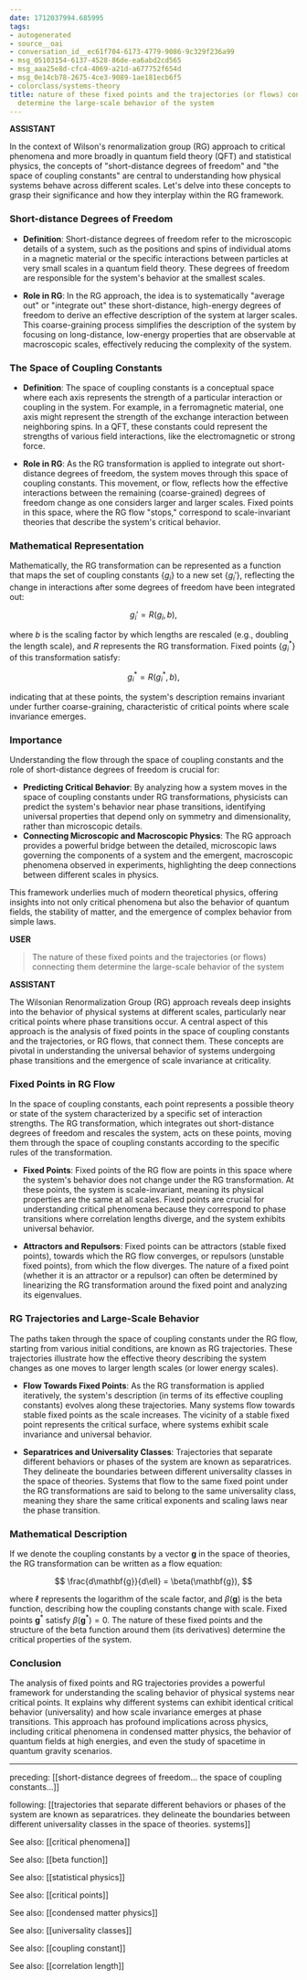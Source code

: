 ```yaml
---
date: 1712037994.685995
tags:
- autogenerated
- source__oai
- conversation_id__ec61f704-6173-4779-9086-9c329f236a99
- msg_05103154-6137-4528-86de-ea6abd2cd565
- msg_aaa25e8d-cfc4-4069-a21d-a677752f654d
- msg_0e14cb78-2675-4ce3-9089-1ae181ecb6f5
- colorclass/systems-theory
title: nature of these fixed points and the trajectories (or flows) connecting them
  determine the large-scale behavior of the system
---
```


**ASSISTANT**

In the context of Wilson's renormalization group (RG) approach to critical phenomena and more broadly in quantum field theory (QFT) and statistical physics, the concepts of "short-distance degrees of freedom" and "the space of coupling constants" are central to understanding how physical systems behave across different scales. Let's delve into these concepts to grasp their significance and how they interplay within the RG framework.

### Short-distance Degrees of Freedom

- **Definition**: Short-distance degrees of freedom refer to the microscopic details of a system, such as the positions and spins of individual atoms in a magnetic material or the specific interactions between particles at very small scales in a quantum field theory. These degrees of freedom are responsible for the system's behavior at the smallest scales.

- **Role in RG**: In the RG approach, the idea is to systematically "average out" or "integrate out" these short-distance, high-energy degrees of freedom to derive an effective description of the system at larger scales. This coarse-graining process simplifies the description of the system by focusing on long-distance, low-energy properties that are observable at macroscopic scales, effectively reducing the complexity of the system.

### The Space of Coupling Constants

- **Definition**: The space of coupling constants is a conceptual space where each axis represents the strength of a particular interaction or coupling in the system. For example, in a ferromagnetic material, one axis might represent the strength of the exchange interaction between neighboring spins. In a QFT, these constants could represent the strengths of various field interactions, like the electromagnetic or strong force.

- **Role in RG**: As the RG transformation is applied to integrate out short-distance degrees of freedom, the system moves through this space of coupling constants. This movement, or flow, reflects how the effective interactions between the remaining (coarse-grained) degrees of freedom change as one considers larger and larger scales. Fixed points in this space, where the RG flow "stops," correspond to scale-invariant theories that describe the system's critical behavior.

### Mathematical Representation

Mathematically, the RG transformation can be represented as a function that maps the set of coupling constants $\{g_i\}$ to a new set $\{g_i'\}$, reflecting the change in interactions after some degrees of freedom have been integrated out:

$$
g_i' = R(g_i, b),
$$

where $b$ is the scaling factor by which lengths are rescaled (e.g., doubling the length scale), and $R$ represents the RG transformation. Fixed points $\{g_i^*\}$ of this transformation satisfy:

$$
g_i^* = R(g_i^*, b),
$$

indicating that at these points, the system's description remains invariant under further coarse-graining, characteristic of critical points where scale invariance emerges.

### Importance

Understanding the flow through the space of coupling constants and the role of short-distance degrees of freedom is crucial for:

- **Predicting Critical Behavior**: By analyzing how a system moves in the space of coupling constants under RG transformations, physicists can predict the system's behavior near phase transitions, identifying universal properties that depend only on symmetry and dimensionality, rather than microscopic details.
- **Connecting Microscopic and Macroscopic Physics**: The RG approach provides a powerful bridge between the detailed, microscopic laws governing the components of a system and the emergent, macroscopic phenomena observed in experiments, highlighting the deep connections between different scales in physics.

This framework underlies much of modern theoretical physics, offering insights into not only critical phenomena but also the behavior of quantum fields, the stability of matter, and the emergence of complex behavior from simple laws.


**USER**

>The nature of these fixed points and the trajectories (or flows) connecting them determine the large-scale behavior of the system


**ASSISTANT**

The Wilsonian Renormalization Group (RG) approach reveals deep insights into the behavior of physical systems at different scales, particularly near critical points where phase transitions occur. A central aspect of this approach is the analysis of fixed points in the space of coupling constants and the trajectories, or RG flows, that connect them. These concepts are pivotal in understanding the universal behavior of systems undergoing phase transitions and the emergence of scale invariance at criticality.

### Fixed Points in RG Flow

In the space of coupling constants, each point represents a possible theory or state of the system characterized by a specific set of interaction strengths. The RG transformation, which integrates out short-distance degrees of freedom and rescales the system, acts on these points, moving them through the space of coupling constants according to the specific rules of the transformation. 

- **Fixed Points**: Fixed points of the RG flow are points in this space where the system's behavior does not change under the RG transformation. At these points, the system is scale-invariant, meaning its physical properties are the same at all scales. Fixed points are crucial for understanding critical phenomena because they correspond to phase transitions where correlation lengths diverge, and the system exhibits universal behavior.

- **Attractors and Repulsors**: Fixed points can be attractors (stable fixed points), towards which the RG flow converges, or repulsors (unstable fixed points), from which the flow diverges. The nature of a fixed point (whether it is an attractor or a repulsor) can often be determined by linearizing the RG transformation around the fixed point and analyzing its eigenvalues.

### RG Trajectories and Large-Scale Behavior

The paths taken through the space of coupling constants under the RG flow, starting from various initial conditions, are known as RG trajectories. These trajectories illustrate how the effective theory describing the system changes as one moves to larger length scales (or lower energy scales).

- **Flow Towards Fixed Points**: As the RG transformation is applied iteratively, the system's description (in terms of its effective coupling constants) evolves along these trajectories. Many systems flow towards stable fixed points as the scale increases. The vicinity of a stable fixed point represents the critical surface, where systems exhibit scale invariance and universal behavior.

- **Separatrices and Universality Classes**: Trajectories that separate different behaviors or phases of the system are known as separatrices. They delineate the boundaries between different universality classes in the space of theories. Systems that flow to the same fixed point under the RG transformations are said to belong to the same universality class, meaning they share the same critical exponents and scaling laws near the phase transition.

### Mathematical Description

If we denote the coupling constants by a vector $\mathbf{g}$ in the space of theories, the RG transformation can be written as a flow equation:

$$
\frac{d\mathbf{g}}{d\ell} = \beta(\mathbf{g}),
$$

where $\ell$ represents the logarithm of the scale factor, and $\beta(\mathbf{g})$ is the beta function, describing how the coupling constants change with scale. Fixed points $\mathbf{g}^*$ satisfy $\beta(\mathbf{g}^*) = 0$. The nature of these fixed points and the structure of the beta function around them (its derivatives) determine the critical properties of the system.

### Conclusion

The analysis of fixed points and RG trajectories provides a powerful framework for understanding the scaling behavior of physical systems near critical points. It explains why different systems can exhibit identical critical behavior (universality) and how scale invariance emerges at phase transitions. This approach has profound implications across physics, including critical phenomena in condensed matter physics, the behavior of quantum fields at high energies, and even the study of spacetime in quantum gravity scenarios.


---

preceding: [[short-distance degrees of freedom... the space of coupling constants...]]  


following: [[trajectories that separate different behaviors or phases of the system are known as separatrices. they delineate the boundaries between different universality classes in the space of theories. systems]]

See also: [[critical phenomena]]


See also: [[beta function]]


See also: [[statistical physics]]


See also: [[critical points]]


See also: [[condensed matter physics]]


See also: [[universality classes]]


See also: [[coupling constant]]


See also: [[correlation length]]